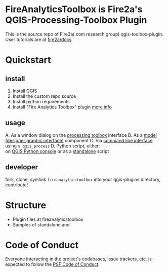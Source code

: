 # FireAnalyticsToolbox is Fire2a's QGIS-Processing-Toolbox Plugin

This is the source repo of Fire2a(.com research group) qgis-toolbox-plugin.  
User tutorials are at [fire2a/docs](https://fire2a.github.io/docs/)

# Quickstart

## install
1. Install QGIS
2. Install the custom repo source
3. Install python requirements
3. Install "Fire Analytics Toolbox" plugin
[more info](https://fire2a.github.io/docs/docs/qgis/README.html#installation)

## usage
A. As a window dialog on the [processing toolbox](https://docs.qgis.org/latest/en/docs/user_manual/processing/toolbox.html) interface
B. As a [model (designer graphic interface)](https://docs.qgis.org/latest/en/docs/user_manual/processing/modeler.html) component
C. Via [command line interface](https://docs.qgis.org/latest/en/docs/user_manual/processing/standalone) using `$ qgis_process`
D. Python script, either:  
    on [QGIS Python console](https://docs.qgis.org/latest/en/docs/user_manual/plugins/python_console.html)
    or as a [standalone](https://raw.githubusercontent.com/fdobad/fire-analytics-qgis-processing-toolbox-plugin/main/standalone.py) script

## developer
fork, clone, symlink `fireanalyticstoolbox` into your qgis-plugins directory, contribute!

# Structure
* Plugin files at fireanalyticstoolbox
* Samples of standalone and 


# Code of Conduct

Everyone interacting in the project's codebases, issue trackers, etc. is expected to follow the [PSF Code of Conduct](https://www.python.org/psf/conduct/).
